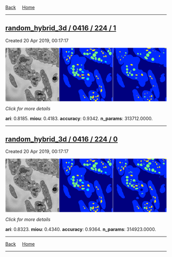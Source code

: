 
[Back](..)&nbsp;&nbsp;&nbsp;&nbsp;&nbsp;[Home](https://leapmanlab.github.io/snapshots)

---

<div class="summary"><a href="1"><h2>random_hybrid_3d / 0416 / 224 / 1</h2></a><p>Created 20 Apr 2019, 00:17:17
</p><a href="1"><img src="1/media/summary.png" align="center"></a><p>
<i>Click for more details</i>
</p></div>

**ari**: 0.8185. **miou**: 0.4183. **accuracy**: 0.9342. **n_params**: 313712.0000. 

---

<div class="summary"><a href="0"><h2>random_hybrid_3d / 0416 / 224 / 0</h2></a><p>Created 20 Apr 2019, 00:17:17
</p><a href="0"><img src="0/media/summary.png" align="center"></a><p>
<i>Click for more details</i>
</p></div>

**ari**: 0.8323. **miou**: 0.4340. **accuracy**: 0.9364. **n_params**: 314923.0000. 

---

[Back](..)&nbsp;&nbsp;&nbsp;&nbsp;&nbsp;[Home](https://leapmanlab.github.io/snapshots)

---
